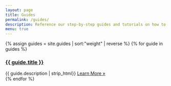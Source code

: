 ```yaml
---
layout: page
title: Guides
permalink: /guides/
description: Reference our step-by-step guides and tutorials on how to use Loom's platform.
menu: true
---
```

{% assign guides = site.guides | sort:"weight" | reverse %}
{% for guide in guides %}
  <div>
    <a href="{{guide.url}}">
    <h3>{{ guide.title }}</h3>
    </a>
    {{ guide.description | strip_html}} <a href="{{ guide.url }}">Learn More »</a>
  </div>
{% endfor %}
